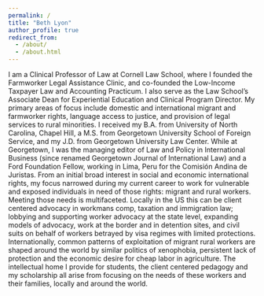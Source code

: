 ```yaml
---
permalink: /
title: "Beth Lyon"
author_profile: true
redirect_from: 
  - /about/
  - /about.html
---
```


I am a Clinical Professor of Law at Cornell Law School, where I founded the Farmworker Legal Assistance Clinic, and co-founded the Low-Income Taxpayer Law and Accounting Practicum. I also serve as the Law School’s Associate Dean for Experiential Education and Clinical Program Director. My primary areas of focus include domestic and international migrant and farmworker rights, language access to justice, and provision of legal services to rural minorities.
I received my B.A. from University of North Carolina, Chapel Hill, a M.S. from Georgetown University School of Foreign Service, and my J.D. from Georgetown University Law Center. While at Georgetown, I was the managing editor of Law and Policy in International Business (since renamed Georgetown Journal of International Law) and a Ford Foundation Fellow, working in Lima, Peru for the Comisión Andina de Juristas.
From an initial broad interest in social and economic international rights, my focus narrowed during my current career to work for  vulnerable and exposed individuals in need of those rights: migrant and rural workers. Meeting those needs is multifaceted. Locally in the US this can be client centered advocacy in workmans comp, taxation and immigration law; lobbying and supporting worker advocacy at the state level, expanding  models of advocacy, work at the border and in detention sites, and civil suits on behalf of workers betrayed by visa regimes with limited protections. Internationally, common patterns of exploitation of migrant rural workers are shaped around the world by similar politics of xenophobia, persistent lack of protection and the economic desire for cheap labor in agriculture. The intellectual home I provide for students, the client centered pedagogy and my scholarship all arise from focusing on the needs of these workers and their families, locally and around the world. 

